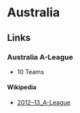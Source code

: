 # Australia


## Links

### Australia A-League

- 10 Teams

#### Wikipedia

- [2012–13_A-League](http://en.wikipedia.org/wiki/2012–13_A-League)

